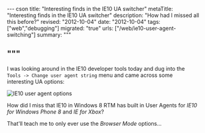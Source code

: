 --- cson
title: "Interesting finds in the IE10 UA switcher"
metaTitle: "Interesting finds in the IE10 UA switcher"
description: "How had I missed all this before?"
revised: "2012-10-04"
date: "2012-10-04"
tags: ["web","debugging"]
migrated: "true"
urls: ["/web/ie10-user-agent-switching"]
summary: """

"""
---
I was looking around in the IE10 developer tools today and dug into the `Tools -> Change user agent string` menu and came across some interesting UA options:

![IE10 user agent options][1]

How did I miss that IE10 in Windows 8 RTM has built in User Agents for _IE10 for Windows Phone 8_ and _IE for Xbox_?

That'll teach me to only ever use the _Browser Mode_ options...

  [1]: http://www.aaron-powell.com/get/ie-ua.png
